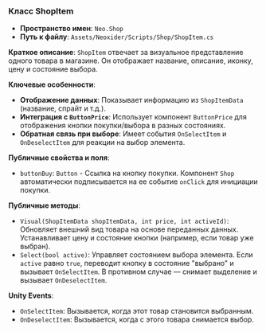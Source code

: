 ﻿### Класс ShopItem
- **Пространство имен**: `Neo.Shop`
- **Путь к файлу**: `Assets/Neoxider/Scripts/Shop/ShopItem.cs`

**Краткое описание**:
`ShopItem` отвечает за визуальное представление одного товара в магазине. Он отображает название, описание, иконку, цену и состояние выбора.

**Ключевые особенности**:
- **Отображение данных**: Показывает информацию из `ShopItemData` (название, спрайт и т.д.).
- **Интеграция с `ButtonPrice`**: Использует компонент `ButtonPrice` для отображения кнопки покупки/выбора в разных состояниях.
- **Обратная связь при выборе**: Имеет события `OnSelectItem` и `OnDeselectItem` для реакции на выбор элемента.

**Публичные свойства и поля**:
- `buttonBuy`: `Button` - Ссылка на кнопку покупки. Компонент `Shop` автоматически подписывается на ее событие `onClick` для инициации покупки.

**Публичные методы**:
- `Visual(ShopItemData shopItemData, int price, int activeId)`: Обновляет внешний вид товара на основе переданных данных. Устанавливает цену и состояние кнопки (например, если товар уже выбран).
- `Select(bool active)`: Управляет состоянием выбора элемента. Если `active` равно `true`, переводит кнопку в состояние "выбрано" и вызывает `OnSelectItem`. В противном случае — снимает выделение и вызывает `OnDeselectItem`.

**Unity Events**:
- `OnSelectItem`: Вызывается, когда этот товар становится выбранным.
- `OnDeselectItem`: Вызывается, когда с этого товара снимается выбор.
